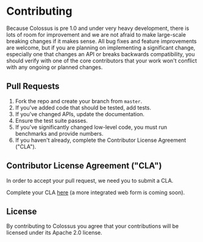 # Contributing

Because Colossus is pre 1.0 and under very heavy development, there is lots of
room for improvement and we are not afraid to make large-scale breaking changes
if it makes sense.  All bug fixes and feature improvements are welcome, but if
you are planning on implementing a significant change, especially one that
changes an API or breaks backwards compatibility, you should verify with one of
the core contributors that your work won't conflict with any ongoing or planned
changes.

## Pull Requests

1. Fork the repo and create your branch from `master`.
2. If you've added code that should be tested, add tests.
3. If you've changed APIs, update the documentation.
4. Ensure the test suite passes.
5. If you've significantly changed low-level code, you must run benchmarks and provide numbers.
6. If you haven't already, complete the Contributor License Agreement ("CLA").

## Contributor License Agreement ("CLA")

In order to accept your pull request, we need you to submit a CLA.

Complete your CLA [here](http://static.tumblr.com/zyubucd/GaTngbrpr/tumblr_corporate_contributor_license_agreement_v1__10-7-14.pdf) (a more integrated web form is coming soon).

## License

By contributing to Colossus you agree that your contributions will be licensed under its Apache 2.0 license.
